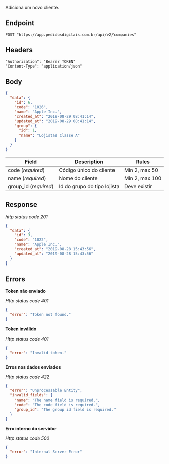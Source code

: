 Adiciona um novo cliente.

## Endpoint

```
POST "https://app.pedidosdigitais.com.br/api/v2/companies"
```

## Headers

```
"Authorization": "Bearer TOKEN"
"Content-Type": "application/json"
```

## Body

```json
{
  "data": {
    "id": 6,
    "code": "1026",
    "name": "Apple Inc.",
    "created_at": "2019-08-29 08:41:14",
    "updated_at": "2019-08-29 08:41:14",
    "group": {
      "id": 1,
      "name": "Lojistas Classe A"
    }
  }
}
```

| Field | Description | Rules |
|---|---|---|
| code (*required*) | Código único do cliente | Min 2, max 50 |
| name (*required*) | Nome do cliente | Min 2, max 100 |
| group_id (*required*) | Id do grupo do tipo lojista | Deve existir |


## Response

*http status code 201*

```json
{
  "data": {
    "id": 3,
    "code": "1022",
    "name": "Apple Inc.",
    "created_at": "2019-08-28 15:43:56",
    "updated_at": "2019-08-28 15:43:56"
  }
}
```

## Errors

**Token não enviado**

*Http status code 401*

```json
{
  "error": "Token not found."
}
```

**Token inválido**

*Http status code 401*

```json
{
  "error": "Invalid token."
}
```

**Erros nos dados enviados**

*Http status code 422*

```json
{
  "error": "Unprocessable Entity",
  "invalid_fields": {
    "name": "The name field is required.",
    "code": "The code field is required.",
    "group_id": "The group id field is required."
  }
}
```

**Erro interno do servidor**

*Http status code 500*

```json
{
  "error": "Internal Server Error"
}
```


